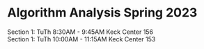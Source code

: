 # Algorithm Analysis Spring 2023

Section 1: TuTh 8:30AM - 9:45AM Keck Center 156  
Section 1: TuTh 10:00AM - 11:15AM Keck Center 153  